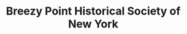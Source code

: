 ---
layout: repo
title: "Breezy Point Historical Society of New York"
id: 19331
permalink: repos/19331/
---